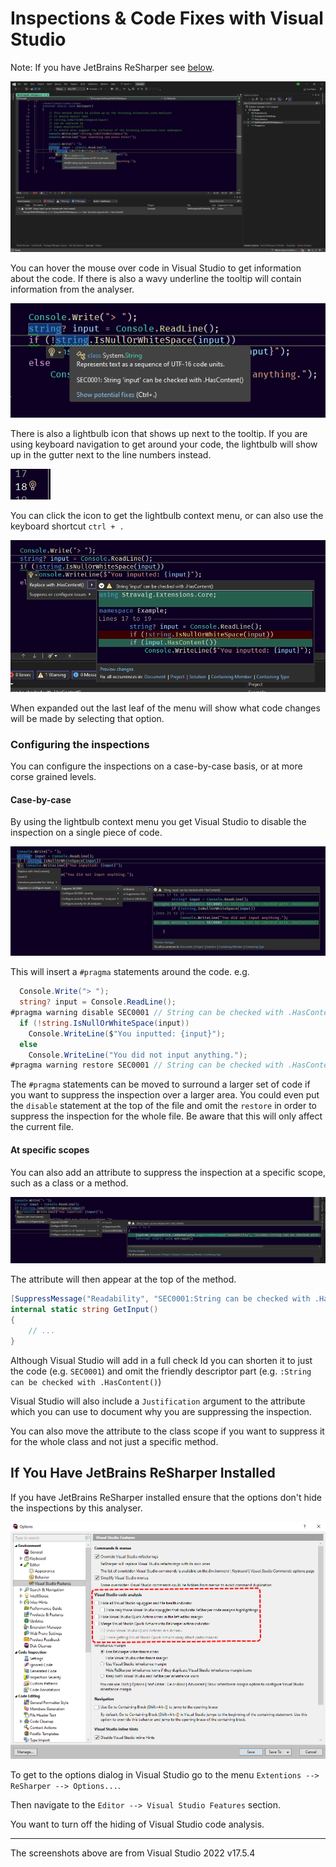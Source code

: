 # Inspections & Code Fixes with Visual Studio

Note: If you have JetBrains ReSharper see [below](#If+You+Have+JetBrains+ReSharper+Installed).

![Screenshot of Visual Studio showing the analyser underlining the affected code and a menu popup showing with the code fix](vs-full-screen.png)

You can hover the mouse over code in Visual Studio to get information about the code. If there is also a wavy underline the tooltip will contain information from the analyser.

![Example of the HasContent analyser as seen in Visual Studio](vs-wavy-line-with-suggestion.png)

There is also a lightbulb icon that shows up next to the tooltip. If you are using keyboard navigation to get around your code, the lightbulb will show up in the gutter next to the line numbers instead.

![The lightbulb icon](vs-lightbulb.png)

You can click the icon to get the lightbulb context menu, or can also use the keyboard shortcut `ctrl + .`

![The lightbulb menu](vs-lightbulb-menu.png)

When expanded out the last leaf of the menu will show what code changes will be made by selecting that option.

### Configuring the inspections

You can configure the inspections on a case-by-case basis, or at more corse grained levels.

#### Case-by-case

By using the lightbulb context menu you get Visual Studio to disable the inspection on a single piece of code.

![The menu to disable a single case with a pragma](vs-disable-with-pragma.png)

This will insert a `#pragma` statements around the code. e.g.

```csharp
  Console.Write("> ");
  string? input = Console.ReadLine();
#pragma warning disable SEC0001 // String can be checked with .HasContent()
  if (!string.IsNullOrWhiteSpace(input))
    Console.WriteLine($"You inputted: {input}");
  else
    Console.WriteLine("You did not input anything.");
#pragma warning restore SEC0001 // String can be checked with .HasContent()
```

The `#pragma` statements can be moved to surround a larger set of code if you want to suppress the inspection over a larger area. You could even put the `disable` statement at the top of the file and omit the `restore` in order to suppress the inspection for the whole file. Be aware that this will only affect the current file.

#### At specific scopes

You can also add an attribute to suppress the inspection at a specific scope, such as a class or a method.

![Example of adding the disable with attribute via the context action menu](vs-disable-with-attribute.png)

The attribute will then appear at the top of the method.

```csharp
[SuppressMessage("Readability", "SEC0001:String can be checked with .HasContent()", Justification = "<Pending>")]
internal static string GetInput()
{
    // ...
}
```

Although Visual Studio will add in a full check Id you can shorten it to just the code (e.g. `SEC0001`) and omit the friendly descriptor part (e.g. `:String can be checked with .HasContent()`)

Visual Studio will also include a `Justification` argument to the attribute which you can use to document why you are suppressing the inspection.

You can also move the attribute to the class scope if you want to suppress it for the whole class and not just a specific method.

## If You Have JetBrains ReSharper Installed

If you have JetBrains ReSharper installed ensure that the options don't hide the inspections by this analyser.

![JetBrains ReSharper Options Dialog with the Visual Studio Code Analysis section highlighted](vs-resharper-options.png)

To get to the options dialog in Visual Studio go to the menu `Extentions --> ReSharper --> Options...`.

Then navigate to the `Editor --> Visual Studio Features` section.

You want to turn off the hiding of Visual Studio code analysis.

---

The screenshots above are from Visual Studio 2022 v17.5.4